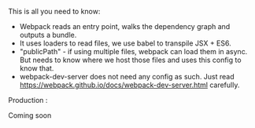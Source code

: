 This is all you need to know:

* Webpack reads an entry point, walks the dependency graph and outputs a bundle.
* It uses loaders to read files, we use babel to transpile JSX + ES6.
* "publicPath" - if using multiple files, webpack can load them in async. But needs to know where we host those files and uses this config to know that.
* webpack-dev-server does not need any config as such. Just read https://webpack.github.io/docs/webpack-dev-server.html carefully.

Production :

Coming soon

